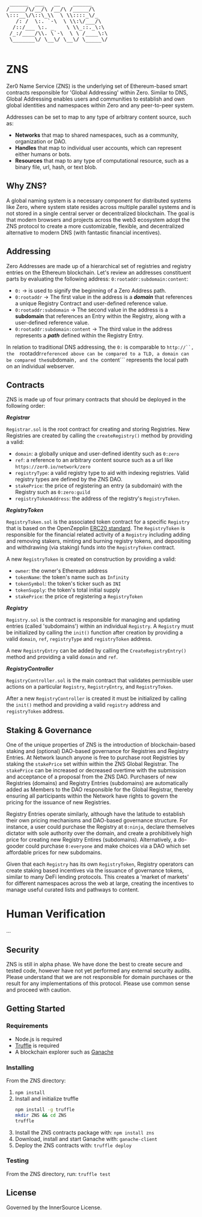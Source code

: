 <pre>
 ______  ___   __    ______ 
/_____/\/__/\ /__/\ /_____/\
\:::__\/\::\_\\  \ \\::::_\/_
   /: /  \:. `-\  \ \\:\/___/\
  /::/___ \:. _    \ \\_::._\:\
 /_:/____/\\. \`-\  \ \ /____\:\
 \_______\/ \__\/ \__\/ \_____\/   

</pre>

# ZNS

Zer0 Name Service (ZNS) is the underlying set of Ethereum-based smart contracts responsible for 'Global Addressing' within Zero. Similar to DNS, Global Addressing enables users and communities to establish and own global identities and namespaces within Zero and any peer-to-peer system. 

Addresses can be set to map to any type of arbitrary content source, such as:

- **Networks** that map to shared namespaces, such as a community, organization or DAO. 
- **Handles** that map to individual user accounts, which can represent either humans or bots.
- **Resources** that map to any type of computational resource, such as a binary file, url, hash, or text blob. 

## Why ZNS?

A global naming system is a necessary component for distributed systems like Zero, where system state resides across multiple parallel systems and is not stored in a single central server or decentralized blockchain. The goal is that modern browsers and projects across the web3 ecosystem adopt the ZNS protocol to create a more customizable, flexible, and decentralized alternative to modern DNS (with fantastic financial incentives).
 
## Addressing

Zero Addresses are made up of a hierarchical set of registries and registry entries on the Ethereum blockchain. Let's review an addresses constituent parts by evaluating the following address: ```0:rootaddr:subdomain:content```:

- ```0:``` -> is used to signify the beginning of a Zero Address path.
- ```0:rootaddr``` -> The first value in the address is a ***domain*** that references a unique Registry Contract and user-defined reference value.
- ```0:rootaddr:subdomain``` -> The second value in the address is a **subdomain** that references an Entry within the Registry, along with a user-defined reference value.
- ```0:rootaddr:subdomain:content``` -> The third value in the address represents a ***path*** defined within the Registry Entry.

In relation to traditional DNS addressing, the ```0:``` is comparable to ```http://``, the  ```rootaddr``` referenced above can be compared to a TLD, a domain can be compared the ```subdomain```, and the ```content``` represents the local path on an individual webserver. 

## Contracts

ZNS is made up of four primary contracts that should be deployed in the following order:

***Registrar***

  ```Registrar.sol``` is the root contract for creating and storing Registries. New Registries are created by calling the ```createRegistry()``` method by providing a valid:
   - ```domain```: a globally unique and user-defined identity such as ```0:zero```
   - ```ref```: a reference to an arbitrary content source such as a url like ```https://zer0.io/network/zero```
   - ```registryType```: a valid registry type to aid with indexing registries. Valid registry types are defined by the ZNS DAO.
   - ```stakePrice```: the price of registering an entry (a subdomain) with the Registry such as ```0:zero:guild```
   - ```registryTokenAddress```: the address of the registry's ```RegistryToken```.

***RegistryToken***

  ```RegistryToken.sol``` is the associated token contract for a specific ```Registry``` that is based on the OpenZepplin [ERC20 standard](https://github.com/OpenZeppelin/openzeppelin-contracts/blob/master/contracts/token/ERC20/ERC20.sol). The ```RegistryToken``` is responsible for the financial related activity of a ```Registry``` including adding and removing stakers, minting and burning registry tokens, and depositing and withdrawing (via staking) funds into the ```RegistryToken``` contract. 
  
  A new ```RegistryToken``` is created on construction by providing a valid:
   - ```owner```: the owner's Ethereum address
   - ```tokenName```: the token's name such as ```Infinity```
   - ```tokenSymbol```: the token's ticker such as ```INI```
   - ```tokenSupply```: the token's total initial supply
   - ```stakePrice```: the price of registering a ```RegistryToken```

***Registry***

  ```Registry.sol``` is the contract is responsible for managing and updating entries (called 'subdomains') within an individual ```Registry```. A ```Registry``` must be initialized by calling the ```init()``` function after creation by providing a valid ```domain```, ```ref```, ```registryType``` and ```registryToken``` address. 
  
  A new ```RegistryEntry``` can be added by calling the ```CreateRegistryEntry()``` method and providing a valid ```domain``` and ```ref```.

***RegistryController***

```RegistryController.sol``` is the main contract that validates permissible user actions on a particular ```Registry```, ```RegistryEntry```, and ```RegistryToken```. 

After a new ```RegistryController``` is created it must be initialized by calling the ```init()``` method and providing a valid ```registry``` address and ```registryToken``` address.

## Staking & Governance

One of the unique properties of ZNS is the introduction of blockchain-based staking and (optional) DAO-based governance for Registries and Registry Entries. At Network launch anyone is free to purchase root Registries by staking the ```stakePrice``` set within within the ZNS Global Registrar. The ```stakePrice``` can be increased or decreased overtime with the submission and acceptance of a proposal from the ZNS DAO. Purchasers of new Registries (domains) and Registry Entries (subdomains) are automatically added as Members to the DAO responsible for the Global Registrar, thereby ensuring all participants within the Network have rights to govern the pricing for the issuance of new Registries. 

Registry Entries operate similarly, although have the latitude to establish their own pricing mechanisms and DAO-based governance structure. For instance, a user could purchase the Registry at ```0:ninja```, declare themselves dictator with sole authority over the domain, and create a prohibitively high price for creating new Registry Entires (subdomains). Alternatively, a do-gooder could purchase ```0:everyone``` and make choices via a DAO which set affordable prices for new subdomains.

Given that each ```Registry``` has its own ```RegistryToken```, Registry operators can create staking based incentives via the issuance of governance tokens, similar to many DeFi lending protocols. This creates a 'market of markets' for different namespaces across the web at large, creating the incentives to manage useful curated lists and pathways to content.  

# Human Verification

...

## Security

ZNS is still in alpha phase. We have done the best to create secure and tested code, however have not yet performed any external security audits. Please understand that we are not responsible for domain purchases or the result for any implementations of this protocol. Please use common sense and proceed with caution. 

## Getting Started

### Requirements 

- Node.js is required
- [Truffle](https://github.com/ConsenSys/truffle) is required
- A blockchain explorer such as [Ganache](https://www.trufflesuite.com/ganache)

### Installing 

From the ZNS directory:

1. ```npm install```
2. Install and initialize truffle
   ```sh
   npm install -g truffle
   mkdir ZNS && cd ZNS
   truffle
   ```
3. Install the ZNS contracts package with: ```npm install zns```
4. Download, install and start Ganache with: ```ganache-client```
5. Deploy the ZNS contracts with: ```truffle deploy```

### Testing

From the ZNS directory, run: ```truffle test```

## License

Governed by the InnerSource License.